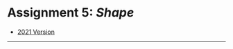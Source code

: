 # Assignment 5: *Shape*

* [2021 Version](https://courses.ideate.cmu.edu/60-428/f2021/offerings/5-shape/)

---
